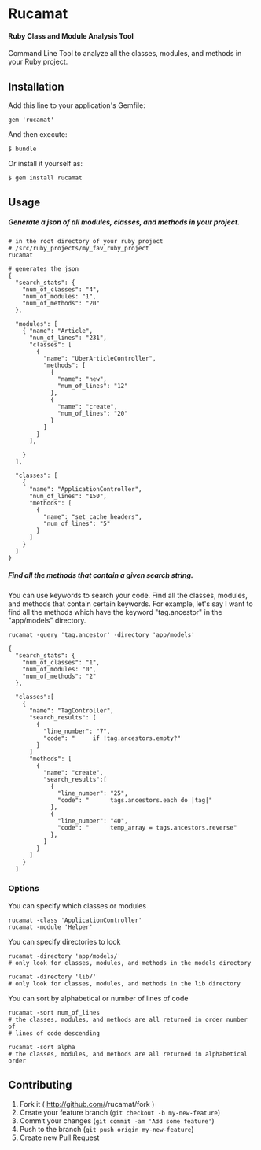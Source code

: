 # Rucamat
#### Ruby Class and Module Analysis Tool

Command Line Tool to analyze all the classes, modules, and methods in your Ruby project.

## Installation

Add this line to your application's Gemfile:

    gem 'rucamat'

And then execute:

    $ bundle

Or install it yourself as:

    $ gem install rucamat

## Usage

##### Generate a json of all modules, classes, and methods in your project.

```
# in the root directory of your ruby project
# /src/ruby_projects/my_fav_ruby_project
rucamat

# generates the json
{
  "search_stats": {
    "num_of_classes": "4",
    "num_of_modules: "1",
    "num_of_methods": "20"
  },

  "modules": [
    { "name": "Article",
      "num_of_lines": "231",
      "classes": [
        {
          "name": "UberArticleController",
          "methods": [ 
            { 
              "name": "new",
              "num_of_lines": "12"
            },
            {
              "name": "create",
              "num_of_lines": "20"
            }
          ]
        }
      ],
      
    }
  ],

  "classes": [
    {
      "name": "ApplicationController",
      "num_of_lines": "150",
      "methods": [
        {
          "name": "set_cache_headers",
          "num_of_lines": "5"
        }
      ]
    }
  ]
}
```

##### Find all the methods that contain a given search string.
You can use keywords to search your code.  Find all the classes, modules, and methods that contain certain keywords.  For example, let's say I want to find all the methods which have the keyword "tag.ancestor" in the "app/models" directory.

```
rucamat -query 'tag.ancestor' -directory 'app/models'

{
  "search_stats": {
    "num_of_classes": "1",
    "num_of_modules: "0",
    "num_of_methods": "2"
  },

  "classes":[
    {
      "name": "TagController",
      "search_results": [
        {
          "line_number": "7",
          "code": "     if !tag.ancestors.empty?"
        }
      ]
      "methods": [
        {
          "name": "create",
          "search_results":[
            {
              "line_number": "25",
              "code": "      tags.ancestors.each do |tag|"
            },
            {
              "line_number": "40",
              "code": "      temp_array = tags.ancestors.reverse"
            },
          ]
        }
      ]
    }
  ]

```

### Options

You can specify which classes or modules

```
rucamat -class 'ApplicationController'
rucamat -module 'Helper'
```

You can specify directories to look
```
rucamat -directory 'app/models/'
# only look for classes, modules, and methods in the models directory

rucamat -directory 'lib/'
# only look for classes, modules, and methods in the lib directory
```

You can sort by alphabetical or number of lines of code
```
rucamat -sort num_of_lines
# the classes, modules, and methods are all returned in order number of
# lines of code descending

rucamat -sort alpha
# the classes, modules, and methods are all returned in alphabetical order
```

## Contributing

1. Fork it ( http://github.com/<my-github-username>/rucamat/fork )
2. Create your feature branch (`git checkout -b my-new-feature`)
3. Commit your changes (`git commit -am 'Add some feature'`)
4. Push to the branch (`git push origin my-new-feature`)
5. Create new Pull Request
